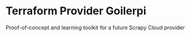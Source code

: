 # Terraform Provider Goilerpi

Proof-of-concept and learning toolkit for a future Scrapy Cloud provider